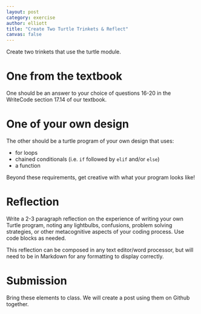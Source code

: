 ```yaml
---
layout: post
category: exercise
author: elliott
title: "Create Two Turtle Trinkets & Reflect"
canvas: false
---
```


Create two trinkets that use the turtle module.

# One from the textbook

One should be an answer to your choice of questions 16-20 in the WriteCode section 17.14 of our textbook.

# One of your own design

The other should be a turtle program of your own design that uses:

* for loops
* chained conditionals (i.e. `if` followed by `elif` and/or `else`)
* a function

Beyond these requirements, get creative with what your program looks like!

# Reflection

Write a 2-3 paragraph reflection on the experience of writing your own Turtle program, noting any lightbulbs, confusions, problem solving strategies, or other metacognitive aspects of your coding process. Use code blocks as needed.

This reflection can be composed in any text editor/word processor, but will need to be in Markdown for any formatting to display correctly.

# Submission

Bring these elements to class. We will create a post using them on Github together.
